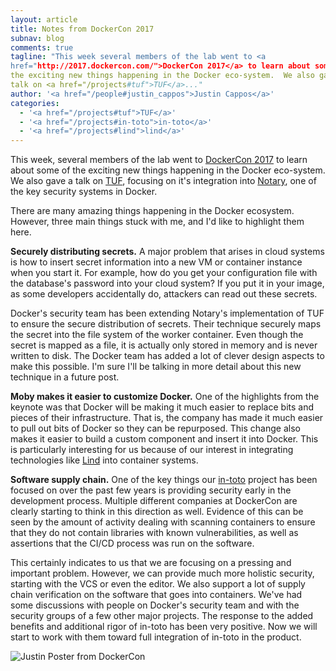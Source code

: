 ```yaml
---
layout: article
title: Notes from DockerCon 2017
subnav: blog
comments: true
tagline: "This week several members of the lab went to <a 
href="http://2017.dockercon.com/">DockerCon 2017</a> to learn about some of 
the exciting new things happening in the Docker eco-system.  We also gave a 
talk on <a href="/projects#tuf">TUF</a>..."
author: '<a href="/people#justin_cappos">Justin Cappos</a>'
categories:
  - '<a href="/projects#tuf">TUF</a>'
  - '<a href="/projects#in-toto">in-toto</a>'
  - '<a href="/projects#lind">lind</a>'
---  
```


This week, several members of the lab went to <a 
href="http://2017.dockercon.com/">DockerCon 2017</a> to learn about some of
the exciting new things happening in the Docker eco-system.  We also gave a
talk on <a href="/projects#tuf">TUF</a>, focusing on it's integration into
<a href="https://github.com/docker/notary">Notary</a>, one of the key
security systems in Docker.  

There are many amazing things happening in the Docker ecosystem.
However, three main things stuck with me, and I'd like to highlight them here.

**Securely distributing secrets.**  A major problem that arises in cloud
systems is how to insert secret information into a new VM or container
instance when you start it.  For example, how do you get your configuration
file with the database's password into your cloud system?  If you put it in
your image, as some developers accidentally do, attackers can read out
these secrets.

Docker's security team has been extending Notary's implementation of TUF to 
ensure the secure distribution of secrets.  Their technique securely maps the
secret into the file system of the worker container.  Even though the secret
is mapped as a file, it is actually only stored in memory and is never
written to disk.  The Docker team has added a lot of clever
design aspects to make this possible.  I'm sure I'll be
talking in more detail about this new technique in a future post.

**Moby makes it easier to customize Docker.**  One of the highlights from
the keynote was that Docker will be making it much easier to replace bits
and pieces of their infrastructure. That is, the company has made it much easier
to pull out bits of
Docker so they can be repurposed.  This change also makes it easier to build
a custom component and insert it into Docker.  This is particularly
interesting for us because of our interest in integrating technologies
like <a href="/projects#lind">Lind</a> into container systems.

**Software supply chain.**  One of the key things our <a
href="/projects#in-toto">in-toto</a> project has been focused on over
the past few years is providing security early in the development process.
Multiple different companies at DockerCon are clearly starting to think in
this direction as well.  Evidence of this can be seen by the amount of 
activity dealing with scanning
containers to ensure that they do not contain libraries with known
vulnerabilities, as well as assertions that the CI/CD process was run on the
software.  

This certainly indicates to us that we are focusing on a
pressing and important problem.  However, we can provide much more
holistic security, starting with the VCS or even the editor.  We also
support a lot of supply chain verification on the software that goes into
containers.  We've had some discussions with people on Docker's security 
team and with the security groups of a few other major projects.  The 
response to the added benefits and additional rigor of in-toto has been 
very positive.  Now we will start to work with them toward full 
integration of in-toto in the product.

![Justin Poster from DockerCon](https://github.com/dgopstein/ssl-site/blob/master/img/justin_dockercon_424.jpg)

